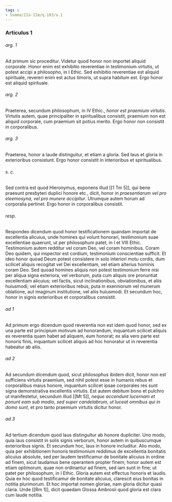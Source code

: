 ```yaml
---
tags : 
- Summa/IIa-IIæ/q.103/a.1
---
```


### Articulus 1

###### arg. 1
Ad primum sic proceditur. Videtur quod honor non importet aliquid corporale. Honor enim est exhibitio reverentiae in testimonium virtutis, ut potest accipi a philosopho, in I Ethic. Sed exhibitio reverentiae est aliquid spirituale, revereri enim est actus timoris, ut supra habitum est. Ergo honor est aliquid spirituale.

###### arg. 2
Praeterea, secundum philosophum, in IV Ethic., *honor est praemium virtutis*. Virtutis autem, quae principaliter in spiritualibus consistit, praemium non est aliquid corporale, cum praemium sit potius merito. Ergo honor non consistit in corporalibus.

###### arg. 3
Praeterea, honor a laude distinguitur, et etiam a gloria. Sed laus et gloria in exterioribus consistunt. Ergo honor consistit in interioribus et spiritualibus.

###### s. c.
Sed contra est quod Hieronymus, exponens illud [[1 Tm 5]], qui bene praesunt presbyteri duplici honore etc., dicit, honor *in praesentiarum vel pro eleemosyna, vel pro munere accipitur*. Utrumque autem horum ad corporalia pertinet. Ergo honor in corporalibus consistit.

###### resp.
Respondeo dicendum quod honor testificationem quandam importat de excellentia alicuius, unde homines qui volunt honorari, testimonium suae excellentiae quaerunt, ut per philosophum patet, in I et VIII Ethic. Testimonium autem redditur vel coram Deo, vel coram hominibus. Coram Deo quidem, qui inspector est cordium, testimonium conscientiae sufficit. Et ideo honor quoad Deum potest consistere in solo interiori motu cordis, dum scilicet aliquis recogitat vel Dei excellentiam, vel etiam alterius hominis coram Deo. Sed quoad homines aliquis non potest testimonium ferre nisi per aliqua signa exteriora, vel verborum, puta cum aliquis ore pronuntiat excellentiam alicuius; vel factis, sicut inclinationibus, obviationibus, et aliis huiusmodi; vel etiam exterioribus rebus, puta in exenniorum vel munerum oblatione, aut imaginum institutione, vel aliis huiusmodi. Et secundum hoc, honor in signis exterioribus et corporalibus consistit.

###### ad 1
Ad primum ergo dicendum quod reverentia non est idem quod honor, sed ex una parte est principium motivum ad honorandum, inquantum scilicet aliquis ex reverentia quam habet ad aliquem, eum honorat; ex alia vero parte est honoris finis, inquantum scilicet aliquis ad hoc honoratur ut in reverentia habeatur ab aliis.

###### ad 2
Ad secundum dicendum quod, sicut philosophus ibidem dicit, honor non est sufficiens virtutis praemium, sed nihil potest esse in humanis rebus et corporalibus maius honore, inquantum scilicet ipsae corporales res sunt signa demonstrativa excellentis virtutis. Est autem debitum bono et pulchro ut manifestetur, secundum illud [[Mt 5]], *neque accendunt lucernam et ponunt eam sub modio, sed super candelabrum, ut luceat omnibus qui in domo sunt*, et pro tanto praemium virtutis dicitur honor.

###### ad 3
Ad tertium dicendum quod laus distinguitur ab honore dupliciter. Uno modo, quia laus consistit in solis signis verborum, honor autem in quibuscumque exterioribus signis. Et secundum hoc, laus in honore includitur. Alio modo, quia per exhibitionem honoris testimonium reddimus de excellentia bonitatis alicuius absolute, sed per laudem testificamur de bonitate alicuius in ordine ad finem, sicut laudamus bene operantem propter finem; honor autem est etiam optimorum, quae non ordinantur ad finem, sed iam sunt in fine; ut patet per philosophum, in I Ethic. Gloria autem est effectus honoris et laudis. Quia ex hoc quod testificamur de bonitate alicuius, clarescit eius bonitas in notitia plurimorum. Et hoc importat nomen gloriae, nam gloria dicitur quasi claria. Unde [[Rm 1]], dicit quaedam Glossa Ambrosii quod gloria est clara cum laude notitia.

